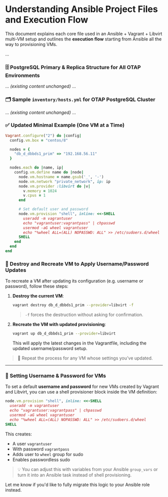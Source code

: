 # Understanding Ansible Project Files and Execution Flow

This document explains each core file used in an Ansible + Vagrant + Libvirt multi-VM setup and outlines the **execution flow** starting from Ansible all the way to provisioning VMs.

...

### 🗄️ PostgreSQL Primary & Replica Structure for All OTAP Environments

... *(existing content unchanged)* ...

### 🗂️ Sample `inventory/hosts.yml` for OTAP PostgreSQL Cluster

... *(existing content unchanged)* ...

### ✅ Updated Minimal Example (One VM at a Time)

```ruby
Vagrant.configure("2") do |config|
  config.vm.box = "centos/8"

  nodes = {
    "db_d_dbbds1_prim" => "192.168.56.11"
  }

  nodes.each do |name, ip|
    config.vm.define name do |node|
      node.vm.hostname = name.gsub('_', '-')
      node.vm.network "private_network", ip: ip
      node.vm.provider :libvirt do |v|
        v.memory = 1024
        v.cpus = 1
      end

      # Set default user and password
      node.vm.provision "shell", inline: <<-SHELL
        useradd -m vagrantuser
        echo "vagrantuser:vagrantpass" | chpasswd
        usermod -aG wheel vagrantuser
        echo "%wheel ALL=(ALL) NOPASSWD: ALL" >> /etc/sudoers.d/wheel
      SHELL
    end
  end
end
```

### 🔄 Destroy and Recreate VM to Apply Username/Password Updates

To recreate a VM after updating its configuration (e.g. username or password), follow these steps:

1. **Destroy the current VM**:

   ```bash
   vagrant destroy db_d_dbbds1_prim --provider=libvirt -f
   ```

   > `-f` forces the destruction without asking for confirmation.

2. **Recreate the VM with updated provisioning**:

   ```bash
   vagrant up db_d_dbbds1_prim --provider=libvirt
   ```

   This will apply the latest changes in the Vagrantfile, including the updated username/password setup.

> 🔁 Repeat the process for any VM whose settings you’ve updated.

---

### 🔐 Setting Username & Password for VMs

To set a default **username and password** for new VMs created by Vagrant and Libvirt, you can use a shell provisioner block inside the VM definition:

```ruby
node.vm.provision "shell", inline: <<-SHELL
  useradd -m vagrantuser
  echo "vagrantuser:vagrantpass" | chpasswd
  usermod -aG wheel vagrantuser
  echo "%wheel ALL=(ALL) NOPASSWD: ALL" >> /etc/sudoers.d/wheel
SHELL
```

This creates:

* A user `vagrantuser`
* With password `vagrantpass`
* Adds user to `wheel` group for sudo
* Enables passwordless sudo

> 💡 You can adjust this with variables from your Ansible `group_vars` or turn it into an Ansible task instead of shell provisioning.

Let me know if you'd like to fully migrate this logic to your Ansible role instead.
